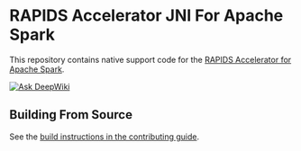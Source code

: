 # RAPIDS Accelerator JNI For Apache Spark


This repository contains native support code for the
[RAPIDS Accelerator for Apache Spark](https://github.com/NVIDIA/spark-rapids).

[![Ask DeepWiki](https://deepwiki.com/badge.svg)](https://deepwiki.com/NVIDIA/spark-rapids-jni)

## Building From Source

See the [build instructions in the contributing guide](CONTRIBUTING.md#building-from-source).

